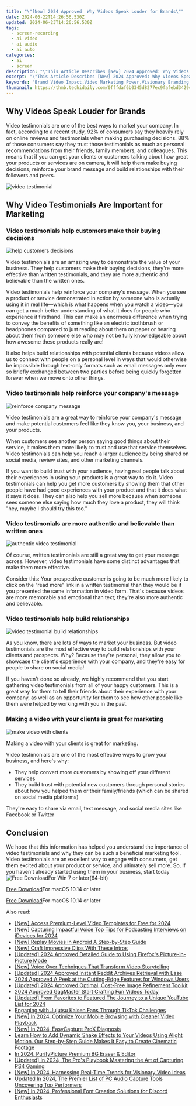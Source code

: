 ```yaml
---
title: "\"[New] 2024 Approved  Why Videos Speak Louder for Brands\""
date: 2024-06-22T14:26:56.530Z
updated: 2024-06-23T14:26:56.530Z
tags: 
  - screen-recording
  - ai video
  - ai audio
  - ai auto
categories: 
  - ai
  - screen
description: "\"This Article Describes [New] 2024 Approved: Why Videos Speak Louder for Brands\""
excerpt: "\"This Article Describes [New] 2024 Approved: Why Videos Speak Louder for Brands\""
keywords: "Brand Video Impact,Video Marketing Power,Visionary Branding,Brand Storytelling via Video,Visual Brand Messaging,Stronger Brands with Videos,Elevated Brand Presence Through Video"
thumbnail: https://thmb.techidaily.com/0fffdaf6b0345d8277ec9fafebd3429c28f703cd8774f81e39bb2cfd9b5790b4.jpg
---
```


## Why Videos Speak Louder for Brands

Video testimonials are one of the best ways to market your company. In fact, according to a recent study, 92% of consumers say they heavily rely on online reviews and testimonials when making purchasing decisions. 88% of those consumers say they trust those testimonials as much as personal recommendations from their friends, family members, and colleagues. This means that if you can get your clients or customers talking about how great your products or services are on camera, it will help them make buying decisions, reinforce your brand message and build relationships with their followers and peers.

![video testimonial](https://images.wondershare.com/filmora/article-images/2022/07/video-testimonial.jpg)

## Why Video Testimonials Are Important for Marketing

### Video testimonials help customers make their buying decisions

![help customers decisions](https://images.wondershare.com/filmora/article-images/2022/07/help-customers-decisions.jpg)

Video testimonials are an amazing way to demonstrate the value of your business. They help customers make their buying decisions, they're more effective than written testimonials, and they are more authentic and believable than the written ones.

Video testimonials help reinforce your company's message. When you see a product or service demonstrated in action by someone who is actually using it in real life—which is what happens when you watch a video—you can get a much better understanding of what it does for people who experience it firsthand. This can make an enormous difference when trying to convey the benefits of something like an electric toothbrush or headphones compared to just reading about them on paper or hearing about them from someone else who may not be fully knowledgeable about how awesome these products really are!

It also helps build relationships with potential clients because videos allow us to connect with people on a personal level in ways that would otherwise be impossible through text-only formats such as email messages only ever so briefly exchanged between two parties before being quickly forgotten forever when we move onto other things.

### Video testimonials help reinforce your company's message

![reinforce company message](https://images.wondershare.com/filmora/article-images/2022/07/reinforce-company-message.jpg)

Video testimonials are a great way to reinforce your company's message and make potential customers feel like they know you, your business, and your products.

When customers see another person saying good things about their service, it makes them more likely to trust and use that service themselves. Video testimonials can help you reach a larger audience by being shared on social media, review sites, and other marketing channels.

If you want to build trust with your audience, having real people talk about their experiences in using your products is a great way to do it. Video testimonials can help you get more customers by showing them that other people have had good experiences with your product and that it does what it says it does. They can also help you sell more because when someone sees someone else saying how much they love a product, they will think "hey, maybe I should try this too."

### Video testimonials are more authentic and believable than written ones

![authentic video testimonial](https://images.wondershare.com/filmora/article-images/2022/07/authentic-video-testimonial.jpg)

Of course, written testimonials are still a great way to get your message across. However, video testimonials have some distinct advantages that make them more effective.

Consider this: Your prospective customer is going to be much more likely to click on the “read more” link in a written testimonial than they would be if you presented the same information in video form. That's because videos are more memorable and emotional than text; they're also more authentic and believable.

### Video testimonials help build relationships

![video testimonial build relationships](https://images.wondershare.com/filmora/article-images/2022/07/video-testimonial-build-relationships.jpg)

As you know, there are lots of ways to market your business. But video testimonials are the most effective way to build relationships with your clients and prospects. Why? Because they're personal, they allow you to showcase the client's experience with your company, and they're easy for people to share on social media!

If you haven't done so already, we highly recommend that you start gathering video testimonials from all of your happy customers. This is a great way for them to tell their friends about their experience with your company, as well as an opportunity for them to see how other people like them were helped by working with you in the past.

### Making a video with your clients is great for marketing

![make video with clients](https://images.wondershare.com/filmora/article-images/2022/07/make-video-with-clients.jpg)

Making a video with your clients is great for marketing.

Video testimonials are one of the most effective ways to grow your business, and here's why:

* They help convert more customers by showing off your different services
* They build trust with potential new customers through personal stories about how you helped them or their family/friends (which can be shared on social media platforms)

They're easy to share via email, text message, and social media sites like Facebook or Twitter

## Conclusion

We hope that this information has helped you understand the importance of video testimonials and why they can be such a beneficial marketing tool. Video testimonials are an excellent way to engage with consumers, get them excited about your product or service, and ultimately sell more. So, if you haven't already started using them in your business, start today![Free Download](https://tools.techidaily.com/wondershare/filmora/download/)For Win 7 or later(64-bit)

[Free Download](https://tools.techidaily.com/wondershare/filmora/download/)For macOS 10.14 or later

[Free Download](https://tools.techidaily.com/wondershare/filmora/download/)For macOS 10.14 or later

<ins class="adsbygoogle"
     style="display:block"
     data-ad-format="autorelaxed"
     data-ad-client="ca-pub-7571918770474297"
     data-ad-slot="1223367746"></ins>

<ins class="adsbygoogle"
     style="display:block"
     data-ad-format="autorelaxed"
     data-ad-client="ca-pub-7571918770474297"
     data-ad-slot="1223367746"></ins>



<ins class="adsbygoogle"
     style="display:block"
     data-ad-client="ca-pub-7571918770474297"
     data-ad-slot="8358498916"
     data-ad-format="auto"
     data-full-width-responsive="true"></ins>


<span class="atpl-alsoreadstyle">Also read:</span>
<div><ul>
<li><a href="https://fox-glue.techidaily.com/new-access-premium-level-video-templates-for-free-for-2024/"><u>[New] Access Premium-Level Video Templates for Free for 2024</u></a></li>
<li><a href="https://fox-glue.techidaily.com/new-capturing-impactful-voice-top-tips-for-podcasting-interviews-on-idevices-for-2024/"><u>[New] Capturing Impactful Voice  Top Tips for Podcasting Interviews on iDevices for 2024</u></a></li>
<li><a href="https://fox-glue.techidaily.com/new-replay-movies-in-android-a-step-by-step-guide/"><u>[New] Replay Movies in Android  A Step-by-Step Guide</u></a></li>
<li><a href="https://fox-glue.techidaily.com/new-craft-impressive-clips-with-these-intros/"><u>[New] Craft Impressive Clips With These Intros</u></a></li>
<li><a href="https://fox-glue.techidaily.com/updated-2024-approved-detailed-guide-to-using-firefoxs-picture-in-picture-mode/"><u>[Updated] 2024 Approved  Detailed Guide to Using Firefox's Picture-in-Picture Mode</u></a></li>
<li><a href="https://fox-glue.techidaily.com/new-voice-over-techniques-that-transform-video-storytelling/"><u>[New] Voice Over Techniques That Transform Video Storytelling</u></a></li>
<li><a href="https://fox-glue.techidaily.com/updated-2024-approved-instant-reddit-archives-retrieval-with-ease/"><u>[Updated] 2024 Approved  Instant Reddit Archives Retrieval with Ease</u></a></li>
<li><a href="https://fox-glue.techidaily.com/2024-approved-a-peek-at-the-cutting-edge-features-for-windows-users/"><u>2024 Approved  A Peek at the Cutting-Edge Features for Windows Users</u></a></li>
<li><a href="https://fox-glue.techidaily.com/updated-2024-approved-optimal-cost-free-image-refinement-toolkit/"><u>[Updated] 2024 Approved  Optimal, Cost-Free Image Refinement Toolkit</u></a></li>
<li><a href="https://fox-glue.techidaily.com/2024-approved-gagmaster-start-crafting-fun-videos-today/"><u>2024 Approved  GagMaster  Start Crafting Fun Videos Today</u></a></li>
<li><a href="https://eaxpv-info.techidaily.com/updated-from-favorites-to-featured-the-journey-to-a-unique-youtube-list-for-2024/"><u>[Updated] From Favorites to Featured  The Journey to a Unique YouTube List for 2024</u></a></li>
<li><a href="https://tiktok-videos.techidaily.com/engaging-with-jujutsu-kaisen-fans-through-tiktok-challenges/"><u>Engaging with Jujutsu Kaisen Fans Through TikTok Challenges</u></a></li>
<li><a href="https://facebook-videos.techidaily.com/new-in-2024-optimize-your-mobile-browsing-with-cleaner-video-playback/"><u>[New] In 2024, Optimize Your Mobile Browsing with Cleaner Video Playback</u></a></li>
<li><a href="https://remote-screen-capture.techidaily.com/new-in-2024-easycapture-prox-diagnosis/"><u>[New] In 2024, EasyCapture ProX Diagnosis</u></a></li>
<li><a href="https://ai-editing-video.techidaily.com/learn-how-to-add-dynamic-shake-effects-to-your-videos-using-alight-motion-our-step-by-step-guide-makes-it-easy-to-create-cinematic-footage/"><u>Learn How to Add Dynamic Shake Effects to Your Videos Using Alight Motion. Our Step-by-Step Guide Makes It Easy to Create Cinematic Footage</u></a></li>
<li><a href="https://extra-guidance.techidaily.com/in-2024-purifypicture-premium-bg-eraser-and-editor/"><u>In 2024, PurifyPicture  Premium BG Eraser & Editor</u></a></li>
<li><a href="https://visual-screen-recording.techidaily.com/updated-in-2024-the-pros-playbook-mastering-the-art-of-capturing-ps4-gaming/"><u>[Updated] In 2024, The Pro's Playbook  Mastering the Art of Capturing PS4 Gaming</u></a></li>
<li><a href="https://youtube-data.techidaily.com/n-2024-harnessing-real-time-trends-for-visionary-video-ideas/"><u>[New] In 2024, Harnessing Real-Time Trends for Visionary Video Ideas</u></a></li>
<li><a href="https://sound-optimizing.techidaily.com/updated-in-2024-the-premier-list-of-pc-audio-capture-tools-uncovering-top-performers/"><u>Updated In 2024, The Premier List of PC Audio Capture Tools Uncovering Top Performers</u></a></li>
<li><a href="https://discord-videos.techidaily.com/new-in-2024-professional-font-creation-solutions-for-discord-enthusiasts/"><u>[New] In 2024, Professional Font Creation Solutions for Discord Enthusiasts</u></a></li>
</ul></div>
